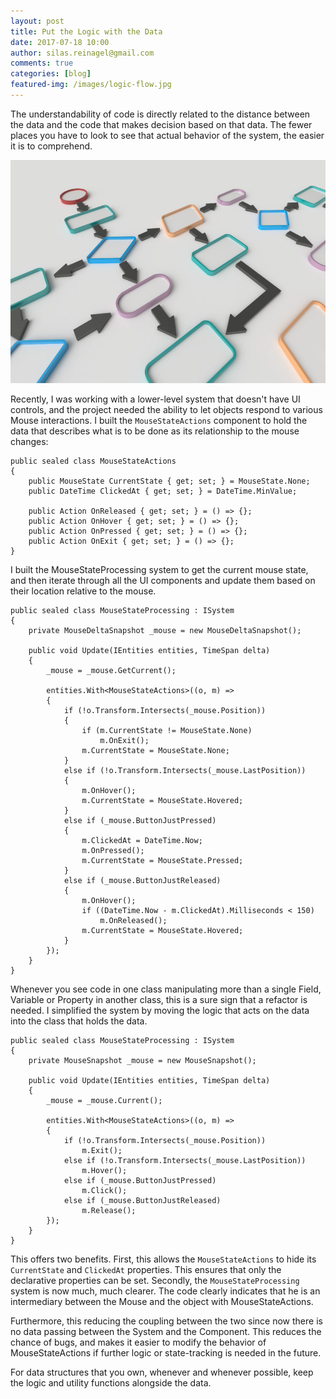 ```yaml
---
layout: post
title: Put the Logic with the Data
date: 2017-07-18 10:00
author: silas.reinagel@gmail.com
comments: true
categories: [blog]
featured-img: /images/logic-flow.jpg
---
```


The understandability of code is directly related to the distance between the data and the code that makes decision based on that data. The fewer places you have to look to see that actual behavior of the system, the easier it is to comprehend. 

<img src="/images/logic-flow.jpg" alt="" width="625" height="357" class="aligncenter size-large" />

Recently, I was working with a lower-level system that doesn't have UI controls, and the project needed the ability to let objects respond to various Mouse interactions. I built the `MouseStateActions` component to hold the data that describes what is to be done as its relationship to the mouse changes:

```
public sealed class MouseStateActions
{
    public MouseState CurrentState { get; set; } = MouseState.None;
    public DateTime ClickedAt { get; set; } = DateTime.MinValue;
        
    public Action OnReleased { get; set; } = () => {};
    public Action OnHover { get; set; } = () => {};
    public Action OnPressed { get; set; } = () => {};
    public Action OnExit { get; set; } = () => {};
}
```

I built the MouseStateProcessing system to get the current mouse state, and then iterate through all the UI components and update them based on their location relative to the mouse. 

```
public sealed class MouseStateProcessing : ISystem
{
    private MouseDeltaSnapshot _mouse = new MouseDeltaSnapshot();
    
    public void Update(IEntities entities, TimeSpan delta)
    {
        _mouse = _mouse.GetCurrent();

        entities.With<MouseStateActions>((o, m) =>
        {
            if (!o.Transform.Intersects(_mouse.Position))
            {
                if (m.CurrentState != MouseState.None)
                    m.OnExit();
                m.CurrentState = MouseState.None;
            }
            else if (!o.Transform.Intersects(_mouse.LastPosition))
            {
                m.OnHover();
                m.CurrentState = MouseState.Hovered;
            }
            else if (_mouse.ButtonJustPressed)
            {
                m.ClickedAt = DateTime.Now;
                m.OnPressed();
                m.CurrentState = MouseState.Pressed;
            }
            else if (_mouse.ButtonJustReleased)
            {
                m.OnHover();
                if ((DateTime.Now - m.ClickedAt).Milliseconds < 150)
                    m.OnReleased();
                m.CurrentState = MouseState.Hovered;
            }
        });
    }
}
```

Whenever you see code in one class manipulating more than a single Field, Variable or Property in another class, this is a sure sign that a refactor is needed. I simplified the system by moving the logic that acts on the data into the class that holds the data.

```
public sealed class MouseStateProcessing : ISystem
{
    private MouseSnapshot _mouse = new MouseSnapshot();
    
    public void Update(IEntities entities, TimeSpan delta)
    {
        _mouse = _mouse.Current();

        entities.With<MouseStateActions>((o, m) =>
        {
            if (!o.Transform.Intersects(_mouse.Position))
                m.Exit();
            else if (!o.Transform.Intersects(_mouse.LastPosition))
                m.Hover();
            else if (_mouse.ButtonJustPressed)
                m.Click();
            else if (_mouse.ButtonJustReleased)
                m.Release();
        });
    }
}
```

This offers two benefits. First, this allows the `MouseStateActions` to hide its `CurrentState` and `ClickedAt` properties. This ensures that only the declarative properties can be set. Secondly, the `MouseStateProcessing` system is now much, much clearer. The code clearly indicates that he is an intermediary between the Mouse and the object with MouseStateActions. 

Furthermore, this reducing the coupling between the two since now there is no data passing between the System and the Component. This reduces the chance of bugs, and makes it easier to modify the behavior of MouseStateActions if further logic or state-tracking is needed in the future.

For data structures that you own, whenever and whenever possible, keep the logic and utility functions alongside the data.  
